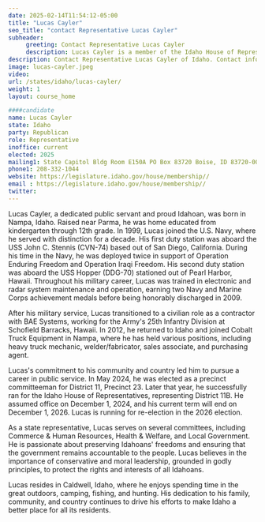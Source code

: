 ```yaml
---
date: 2025-02-14T11:54:12-05:00
title: "Lucas Cayler"
seo_title: "contact Representative Lucas Cayler"
subheader:
     greeting: Contact Representative Lucas Cayler
     description: Lucas Cayler is a member of the Idaho House of Representatives, representing District 11B. He assumed office on December 1, 2024, and his current term will end on December 1, 2026.
description: Contact Representative Lucas Cayler of Idaho. Contact information for Lucas Cayler includes email address, phone number, and mailing address.
image: lucas-cayler.jpeg
video:
url: /states/idaho/lucas-cayler/
weight: 1
layout: course_home

####candidate
name: Lucas Cayler
state: Idaho
party: Republican
role: Representative
inoffice: current
elected: 2025
mailing1: State Capitol Bldg Room E150A PO Box 83720 Boise, ID 83720-0038
phone1: 208-332-1044
website: https://legislature.idaho.gov/house/membership//
email : https://legislature.idaho.gov/house/membership//
twitter: 
---
```

Lucas Cayler, a dedicated public servant and proud Idahoan, was born in Nampa, Idaho. Raised near Parma, he was home educated from kindergarten through 12th grade. In 1999, Lucas joined the U.S. Navy, where he served with distinction for a decade. His first duty station was aboard the USS John C. Stennis (CVN-74) based out of San Diego, California. During his time in the Navy, he was deployed twice in support of Operation Enduring Freedom and Operation Iraqi Freedom. His second duty station was aboard the USS Hopper (DDG-70) stationed out of Pearl Harbor, Hawaii. Throughout his military career, Lucas was trained in electronic and radar system maintenance and operation, earning two Navy and Marine Corps achievement medals before being honorably discharged in 2009.

After his military service, Lucas transitioned to a civilian role as a contractor with BAE Systems, working for the Army's 25th Infantry Division at Schofield Barracks, Hawaii. In 2012, he returned to Idaho and joined Cobalt Truck Equipment in Nampa, where he has held various positions, including heavy truck mechanic, welder/fabricator, sales associate, and purchasing agent.

Lucas's commitment to his community and country led him to pursue a career in public service. In May 2024, he was elected as a precinct committeeman for District 11, Precinct 23. Later that year, he successfully ran for the Idaho House of Representatives, representing District 11B. He assumed office on December 1, 2024, and his current term will end on December 1, 2026. Lucas is running for re-election in the 2026 election.

As a state representative, Lucas serves on several committees, including Commerce & Human Resources, Health & Welfare, and Local Government. He is passionate about preserving Idahoans' freedoms and ensuring that the government remains accountable to the people. Lucas believes in the importance of conservative and moral leadership, grounded in godly principles, to protect the rights and interests of all Idahoans.

Lucas resides in Caldwell, Idaho, where he enjoys spending time in the great outdoors, camping, fishing, and hunting. His dedication to his family, community, and country continues to drive his efforts to make Idaho a better place for all its residents.
